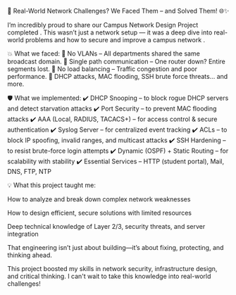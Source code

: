 🔐 Real-World Network Challenges? We Faced Them – and Solved Them! 🌐✨

I’m incredibly proud to share our Campus Network Design Project completed .
This wasn’t just a network setup — it was a deep dive into real-world problems and how to secure and improve a campus network .

💥 What we faced:
🔸 No VLANs – All departments shared the same broadcast domain.
🔸 Single path communication – One router down? Entire segments lost.
🔸 No load balancing – Traffic congestion and poor performance.
🔸 DHCP attacks, MAC flooding, SSH brute force threats… and more.

🛡️ What we implemented:
✔️ DHCP Snooping – to block rogue DHCP servers and detect starvation attacks
✔️ Port Security – to prevent MAC flooding attacks
✔️ AAA (Local, RADIUS, TACACS+) – for access control & secure authentication
✔️ Syslog Server – for centralized event tracking
✔️ ACLs – to block IP spoofing, invalid ranges, and multicast attacks
✔️ SSH Hardening – to resist brute-force login attempts
✔️ Dynamic (OSPF) + Static Routing – for scalability with stability
✔️ Essential Services – HTTP (student portal), Mail, DNS, FTP, NTP

💡 What this project taught me:

How to analyze and break down complex network weaknesses

How to design efficient, secure solutions with limited resources

Deep technical knowledge of Layer 2/3, security threats, and server integration

That engineering isn’t just about building—it’s about fixing, protecting, and thinking ahead.

This project boosted my skills in network security, infrastructure design, and critical thinking. I can't wait to take this knowledge into real-world challenges!


